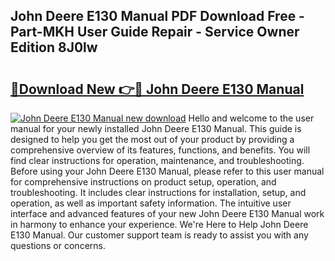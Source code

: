 ## John Deere E130 Manual PDF Download Free - Part-MKH User Guide Repair - Service Owner Edition 8J0lw

# <h2><a href="http://bc89479.oget.top/?id=John+Deere+E130+Manual">🔗Download New 👉🔴 John Deere E130 Manual</a></h2>

[![John Deere E130 Manual new download](https://i.imgur.com/5g1atiW.png)](http://bc89479.oget.top/?id=John+Deere+E130+Manual)
Hello and welcome to the user manual for your newly installed John Deere E130 Manual. This guide is designed to help you get the most out of your product by providing a comprehensive overview of its features, functions, and benefits. You will find clear instructions for operation, maintenance, and troubleshooting. Before using your John Deere E130 Manual, please refer to this user manual for comprehensive instructions on product setup, operation, and troubleshooting. It includes clear instructions for installation, setup, and operation, as well as important safety information. The intuitive user interface and advanced features of your new John Deere E130 Manual work in harmony to enhance your experience. We're Here to Help John Deere E130 Manual. Our customer support team is ready to assist you with any questions or concerns.
